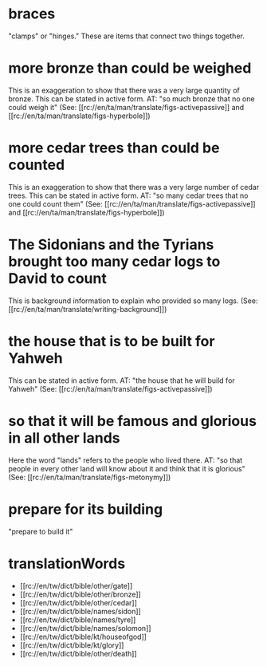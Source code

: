 # braces

"clamps" or "hinges." These are items that connect two things together.

# more bronze than could be weighed

This is an exaggeration to show that there was a very large quantity of bronze. This can be stated in active form. AT: "so much bronze that no one could weigh it" (See: [[rc://en/ta/man/translate/figs-activepassive]] and [[rc://en/ta/man/translate/figs-hyperbole]])

# more cedar trees than could be counted

This is an exaggeration to show that there was a very large number of cedar trees. This can be stated in active form. AT: "so many cedar trees that no one could count them" (See: [[rc://en/ta/man/translate/figs-activepassive]] and [[rc://en/ta/man/translate/figs-hyperbole]])

# The Sidonians and the Tyrians brought too many cedar logs to David to count

This is background information to explain who provided so many logs. (See: [[rc://en/ta/man/translate/writing-background]])

# the house that is to be built for Yahweh

This can be stated in active form. AT: "the house that he will build for Yahweh" (See: [[rc://en/ta/man/translate/figs-activepassive]])

# so that it will be famous and glorious in all other lands

Here the word "lands" refers to the people who lived there. AT: "so that people in every other land will know about it and think that it is glorious" (See: [[rc://en/ta/man/translate/figs-metonymy]])

# prepare for its building

"prepare to build it"

# translationWords

* [[rc://en/tw/dict/bible/other/gate]]
* [[rc://en/tw/dict/bible/other/bronze]]
* [[rc://en/tw/dict/bible/other/cedar]]
* [[rc://en/tw/dict/bible/names/sidon]]
* [[rc://en/tw/dict/bible/names/tyre]]
* [[rc://en/tw/dict/bible/names/solomon]]
* [[rc://en/tw/dict/bible/kt/houseofgod]]
* [[rc://en/tw/dict/bible/kt/glory]]
* [[rc://en/tw/dict/bible/other/death]]